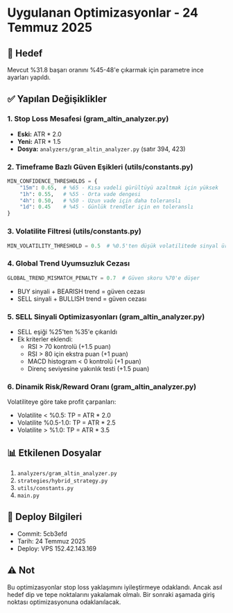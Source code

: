 # Uygulanan Optimizasyonlar - 24 Temmuz 2025

## 🎯 Hedef
Mevcut %31.8 başarı oranını %45-48'e çıkarmak için parametre ince ayarları yapıldı.

## ✅ Yapılan Değişiklikler

### 1. Stop Loss Mesafesi (gram_altin_analyzer.py)
- **Eski:** ATR * 2.0
- **Yeni:** ATR * 1.5
- **Dosya:** `analyzers/gram_altin_analyzer.py` (satır 394, 423)

### 2. Timeframe Bazlı Güven Eşikleri (utils/constants.py)
```python
MIN_CONFIDENCE_THRESHOLDS = {
    "15m": 0.65,  # %65 - Kısa vadeli gürültüyü azaltmak için yüksek
    "1h": 0.55,   # %55 - Orta vade dengesi
    "4h": 0.50,   # %50 - Uzun vade için daha toleranslı
    "1d": 0.45    # %45 - Günlük trendler için en toleranslı
}
```

### 3. Volatilite Filtresi (utils/constants.py)
```python
MIN_VOLATILITY_THRESHOLD = 0.5  # %0.5'ten düşük volatilitede sinyal üretme
```

### 4. Global Trend Uyumsuzluk Cezası
```python
GLOBAL_TREND_MISMATCH_PENALTY = 0.7  # Güven skoru %70'e düşer
```
- BUY sinyali + BEARISH trend = güven cezası
- SELL sinyali + BULLISH trend = güven cezası

### 5. SELL Sinyali Optimizasyonları (gram_altin_analyzer.py)
- SELL eşiği %25'ten %35'e çıkarıldı
- Ek kriterler eklendi:
  - RSI > 70 kontrolü (+1.5 puan)
  - RSI > 80 için ekstra puan (+1 puan)
  - MACD histogram < 0 kontrolü (+1 puan)
  - Direnç seviyesine yakınlık testi (+1.5 puan)

### 6. Dinamik Risk/Reward Oranı (gram_altin_analyzer.py)
Volatiliteye göre take profit çarpanları:
- Volatilite < %0.5: TP = ATR * 2.0
- Volatilite %0.5-1.0: TP = ATR * 2.5
- Volatilite > %1.0: TP = ATR * 3.5

## 📊 Etkilenen Dosyalar
1. `analyzers/gram_altin_analyzer.py`
2. `strategies/hybrid_strategy.py`
3. `utils/constants.py`
4. `main.py`

## 🚀 Deploy Bilgileri
- Commit: 5cb3efd
- Tarih: 24 Temmuz 2025
- Deploy: VPS 152.42.143.169

## ⚠️ Not
Bu optimizasyonlar stop loss yaklaşımını iyileştirmeye odaklandı. Ancak asıl hedef dip ve tepe noktalarını yakalamak olmalı. Bir sonraki aşamada giriş noktası optimizasyonuna odaklanılacak.